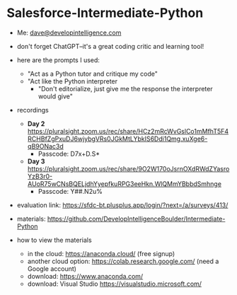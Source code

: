 # Salesforce-Intermediate-Python

* Me: dave@developintelligence.com

* don't forget ChatGPT–it's a great coding critic and learning tool!
* here are the prompts I used:
  * "Act as a Python tutor and critique my code"
  * "Act like the Python interpreter
    * "Don't editorialize, just give me the response the interpreter would give"

* recordings
  * __Day 2__ https://pluralsight.zoom.us/rec/share/HCz2mRcWvGslCo1mMfhT5F4RCHBfZgPxuDJ6wjybgVRs0JGkMtLYbkIS6Ddi1Qmg.xuXge6-qB9ONac3d
    * Passcode: D7x+D.S*
  * __Day 3__
https://pluralsight.zoom.us/rec/share/9O2W170oJsrnOXdRWdZYasroYzB3r0-AUoR75wCNsBQELjdhYyepfkuRPG3eeHkn.WlQMmYBbbdSmhnge
    * Passcode: Y##.N2u%

* evaluation link: https://sfdc-bt.plusplus.app/login/?next=/a/surveys/413/
  
* materials: https://github.com/DevelopIntelligenceBoulder/Intermediate-Python

* how to view the materials
  * in the cloud: https://anaconda.cloud/ (free signup)
  * another cloud option: https://colab.research.google.com/ (need a Google account)
  * download: https://www.anaconda.com/
  * download: Visual Studio https://visualstudio.microsoft.com/
